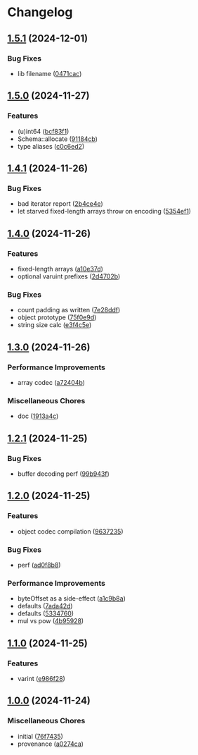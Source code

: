 # Changelog

## [1.5.1](https://github.com/cha0s/crunches/compare/crunches-v1.5.0...crunches-v1.5.1) (2024-12-01)


### Bug Fixes

* lib filename ([0471cac](https://github.com/cha0s/crunches/commit/0471cac723a5652f80c1ed5421f92a9770ca1ac4))

## [1.5.0](https://github.com/cha0s/crunches/compare/crunches-v1.4.1...crunches-v1.5.0) (2024-11-27)


### Features

* (u)int64 ([bcf83f1](https://github.com/cha0s/crunches/commit/bcf83f1dc5dda6d14494ed0f06767bd3fe7381f0))
* Schema::allocate ([91184cb](https://github.com/cha0s/crunches/commit/91184cb910de39aa985a1aa806a03df53e4a3dab))
* type aliases ([c0c6ed2](https://github.com/cha0s/crunches/commit/c0c6ed2429be2a4afcc7314669aa32fe573ad89d))

## [1.4.1](https://github.com/cha0s/crunches/compare/crunches-v1.4.0...crunches-v1.4.1) (2024-11-26)


### Bug Fixes

* bad iterator report ([2b4ce4e](https://github.com/cha0s/crunches/commit/2b4ce4ef237d66e151e6651b12cf52ec7a2bfbdd))
* let starved fixed-length arrays throw on encoding ([5354ef1](https://github.com/cha0s/crunches/commit/5354ef1cc82466b5328257f5caba981fe8ee2c17))

## [1.4.0](https://github.com/cha0s/crunches/compare/crunches-v1.3.0...crunches-v1.4.0) (2024-11-26)


### Features

* fixed-length arrays ([a10e37d](https://github.com/cha0s/crunches/commit/a10e37d57f4e2db080c5cdfd357d8c9024fa9585))
* optional varuint prefixes ([2d4702b](https://github.com/cha0s/crunches/commit/2d4702b1386bd409c4f4988b5889ad834f2fa61a))


### Bug Fixes

* count padding as written ([7e28ddf](https://github.com/cha0s/crunches/commit/7e28ddf3bcf517a22d759161744b224ec25d2518))
* object prototype ([75f0e9d](https://github.com/cha0s/crunches/commit/75f0e9d558470aacec691ec91716ad338f152b15))
* string size calc ([e3f4c5e](https://github.com/cha0s/crunches/commit/e3f4c5ef7b95dc71fb0682dbdc197e43214d3d0f))

## [1.3.0](https://github.com/cha0s/crunches/compare/crunches-v1.2.1...crunches-v1.3.0) (2024-11-26)


### Performance Improvements

* array codec ([a72404b](https://github.com/cha0s/crunches/commit/a72404ba7d307b421d9b567d7d5fc0c06ed64eab))


### Miscellaneous Chores

* doc ([1913a4c](https://github.com/cha0s/crunches/commit/1913a4c9099c5471d741baca6bd01e575d8cb131))

## [1.2.1](https://github.com/cha0s/crunches/compare/crunches-v1.2.0...crunches-v1.2.1) (2024-11-25)


### Bug Fixes

* buffer decoding perf ([99b943f](https://github.com/cha0s/crunches/commit/99b943f69232fdfa9e4f04f7f2333d5164cf872e))

## [1.2.0](https://github.com/cha0s/crunches/compare/crunches-v1.1.0...crunches-v1.2.0) (2024-11-25)


### Features

* object codec compilation ([9637235](https://github.com/cha0s/crunches/commit/9637235850b644ddb9468f66151b2b53a0753646))


### Bug Fixes

* perf ([ad0f8b8](https://github.com/cha0s/crunches/commit/ad0f8b84580f23dcd9785dd308015e54642ae17d))


### Performance Improvements

* byteOffset as a side-effect ([a1c9b8a](https://github.com/cha0s/crunches/commit/a1c9b8af8713d9bc85d1fea2016365c49c040255))
* defaults ([7ada42d](https://github.com/cha0s/crunches/commit/7ada42d58b8460f612d788afb9f3017723a6b15d))
* defaults ([5334760](https://github.com/cha0s/crunches/commit/5334760aeffc1c79532df12eadc689e23b901db8))
* mul vs pow ([4b95928](https://github.com/cha0s/crunches/commit/4b95928d3d91731cacf4d8dcb2a6269dc3a6b0ab))

## [1.1.0](https://github.com/cha0s/crunches/compare/crunches-v1.0.0...crunches-v1.1.0) (2024-11-25)


### Features

* varint ([e986f28](https://github.com/cha0s/crunches/commit/e986f287c798078438272e0d614020cd7f47727e))

## [1.0.0](https://github.com/cha0s/crunches/compare/crunches-v0.0.1...crunches-v1.0.0) (2024-11-24)


### Miscellaneous Chores

* initial ([76f7435](https://github.com/cha0s/crunches/commit/76f7435747f72d1f6e090b95338b65b1b016cf7c))
* provenance ([a0274ca](https://github.com/cha0s/crunches/commit/a0274caca16637f927c721862743a0fad3835651))
